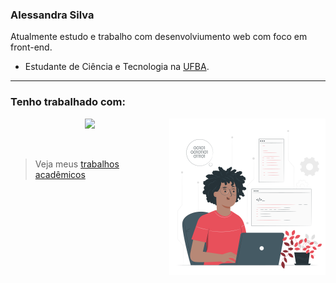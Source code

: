 ### Alessandra Silva
Atualmente estudo e trabalho com desenvolviumento web com foco em front-end.

* Estudante de Ciência e Tecnologia na [UFBA](https://www.ufba.br/).
---

<h3 align="left">Tenho trabalhado com:</h3>
<img src="img.svg" width="250" align="right">

<p align="center">
  <a href="https://skillicons.dev">
    <img src="https://skillicons.dev/icons?i=typescript,javascript,angular,nodejs,html,css,git,mysql,jest,sass" />
  </a>
</p>

<br>

> Veja meus [trabalhos acadêmicos](https://github.com/silvaalejesus/projetos-da-faculdade)
> 
